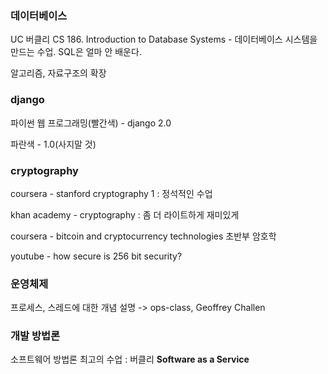 ### 데이터베이스

UC 버클리 CS 186. Introduction to Database Systems - 데이터베이스 시스템을 만드는 수업. SQL은 얼마 안 배운다.

알고리즘, 자료구조의 확장



### django

파이썬 웹 프로그래밍(빨간색) - django 2.0

파란색 - 1.0(사지말 것)	



### cryptography

coursera - stanford cryptography 1 : 정석적인 수업

khan academy - cryptography : 좀 더 라이트하게 재미있게

coursera - bitcoin and cryptocurrency technologies 초반부 암호학

youtube - how secure is 256 bit security?



### 운영체제

프로세스, 스레드에 대한 개념 설명 -> ops-class, Geoffrey Challen



### 개발 방법론

 소프트웨어 방법론 최고의 수업 : 버클리 **Software as a Service**

